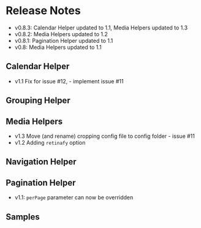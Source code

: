 # Release Notes

* v0.8.3: Calendar Helper updated to 1.1, Media Helpers updated to 1.3
* v0.8.2: Media Helpers updated to 1.2
* v0.8.1: Pagination Helper updated to 1.1
* v0.8: Media Helpers updated to 1.1

## Calendar Helper

* v1.1 Fix for issue #12, - implement issue #11

## Grouping Helper

## Media Helpers

* v1.3 Move (and rename) cropping config file to config folder - issue #11
* v1.2 Adding `retinafy` option

## Navigation Helper

## Pagination Helper

* v1.1: `perPage` parameter can now be overridden


## Samples
